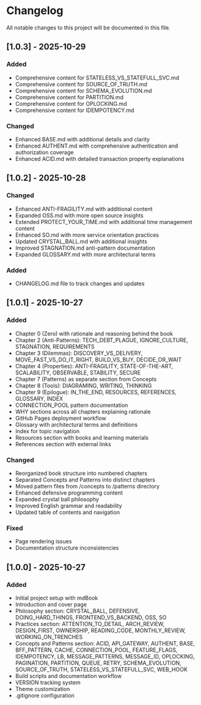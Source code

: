 # Changelog

All notable changes to this project will be documented in this file.

## [1.0.3] - 2025-10-29

### Added
- Comprehensive content for STATELESS_VS_STATEFULL_SVC.md
- Comprehensive content for SOURCE_OF_TRUTH.md
- Comprehensive content for SCHEMA_EVOLUTION.md
- Comprehensive content for PARTITION.md
- Comprehensive content for OPLOCKING.md
- Comprehensive content for IDEMPOTENCY.md

### Changed
- Enhanced BASE.md with additional details and clarity
- Enhanced AUTHENT.md with comprehensive authentication and authorization coverage
- Enhanced ACID.md with detailed transaction property explanations

## [1.0.2] - 2025-10-28

### Changed
- Enhanced ANTI-FRAGILITY.md with additional content
- Expanded OSS.md with more open source insights
- Extended PROTECT_YOUR_TIME.md with additional time management content
- Enhanced SO.md with more service orientation practices
- Updated CRYSTAL_BALL.md with additional insights
- Improved STAGNATION.md anti-pattern documentation
- Expanded GLOSSARY.md with more architectural terms

### Added

- CHANGELOG.md file to track changes and updates

## [1.0.1] - 2025-10-27

### Added
- Chapter 0 (Zero) with rationale and reasoning behind the book
- Chapter 2 (Anti-Patterns): TECH_DEBT_PLAGUE, IGNORE_CULTURE, STAGNATION, REQUIREMENTS
- Chapter 3 (Dilemmas): DISCOVERY_VS_DELIVERY, MOVE_FAST_VS_DO_IT_RIGHT, BUILD_VS_BUY, DECIDE_OR_WAIT
- Chapter 4 (Properties): ANTI-FRAGILITY, STATE-OF-THE-ART, SCALABILITY, OBSERVABLE, STABILITY, SECURE
- Chapter 7 (Patterns) as separate section from Concepts
- Chapter 8 (Tools): DIAGRAMING, WRITING, THINKING
- Chapter 9 (Epilogue): IN_THE_END, RESOURCES, REFERENCES, GLOSSARY, INDEX
- CONNECTION_POOL pattern documentation
- WHY sections across all chapters explaining rationale
- GitHub Pages deployment workflow
- Glossary with architectural terms and definitions
- Index for topic navigation
- Resources section with books and learning materials
- References section with external links

### Changed
- Reorganized book structure into numbered chapters
- Separated Concepts and Patterns into distinct chapters
- Moved pattern files from /concepts to /patterns directory
- Enhanced defensive programming content
- Expanded crystal ball philosophy
- Improved English grammar and readability
- Updated table of contents and navigation

### Fixed
- Page rendering issues
- Documentation structure inconsistencies

## [1.0.0] - 2025-10-27

### Added
- Initial project setup with mdBook
- Introduction and cover page
- Philosophy section: CRYSTAL_BALL, DEFENSIVE, DOING_HARD_THINGS, FRONTEND_VS_BACKEND, OSS, SO
- Practices section: ATTENTION_TO_DETAIL, ARCH_REVIEW, DESIGN_FIRST, OWNERSHIP, READING_CODE, MONTHLY_REVIEW, WORKING_ON_TRENCHES
- Concepts and Patterns section: ACID, API_GATEWAY, AUTHENT, BASE, BFF_PATTERN, CACHE, CONNECTION_POOL, FEATURE_FLAGS, IDEMPOTENCY, LB, MESSAGE_PATTERNS, MESSAGE_ID, OPLOCKING, PAGINATION, PARTITION, QUEUE, RETRY, SCHEMA_EVOLUTION, SOURCE_OF_TRUTH, STATELESS_VS_STATEFULL_SVC, WEB_HOOK
- Build scripts and documentation workflow
- VERSION tracking system
- Theme customization
- .gitignore configuration
